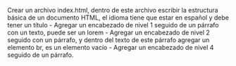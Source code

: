 Crear un archivo index.html, dentro de este archivo escribir la estructura básica de un documento HTML, el idioma tiene que estar en español y debe tener un título
    - Agregar un encabezado de nivel 1 seguido de un párrafo con un texto, puede ser un lorem
    - Agregar un encabezado de nivel 2 seguido con un párrafo, y dentro del texto de este párrafo agregar un elemento br, es un elemento vacío
    - Agregar un encabezado de nivel 4 seguido de un párrafo.

